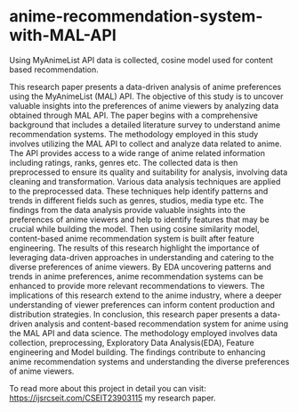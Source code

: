 # anime-recommendation-system-with-MAL-API
Using MyAnimeList API data is collected, cosine model used for content based recommendation.

This research paper presents a data-driven analysis of anime preferences using the MyAnimeList (MAL) API. The objective of this study is to uncover valuable insights into the preferences of anime viewers by analyzing data obtained through MAL API. The paper begins with a comprehensive background that includes a detailed literature survey to understand anime recommendation systems. The methodology employed in this study involves utilizing the MAL API to collect and analyze data related to anime. The API provides access to a wide range of anime related information including ratings, ranks, genres etc. The collected data is then preprocessed to ensure its quality and suitability for analysis, involving data cleaning and transformation. Various data analysis techniques are applied to the preprocessed data. These techniques help identify patterns and trends in different fields such as genres, studios, media type etc. The findings from the data analysis provide valuable insights into the preferences of anime viewers and help to identify features that may be crucial while building the model. Then using cosine similarity model, content-based anime recommendation system is built after feature engineering. The results of this research highlight the importance of leveraging data-driven approaches in understanding and catering to the diverse preferences of anime viewers. By EDA uncovering patterns and trends in anime preferences, anime recommendation systems can be enhanced to provide more relevant recommendations to viewers. The implications of this research extend to the anime industry, where a deeper understanding of viewer preferences can inform content production and distribution strategies. In conclusion, this research paper presents a data-driven analysis and content-based recommendation system for anime using the MAL API and data science. The methodology employed involves data collection, preprocessing, Exploratory Data Analysis(EDA), Feature engineering and Model building. The findings contribute to enhancing anime recommendation systems and understanding the diverse preferences of anime viewers.

To read more about this project in detail you can visit: https://ijsrcseit.com/CSEIT23903115 my research paper. 
